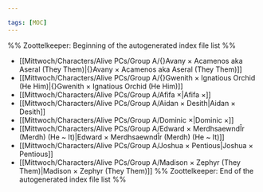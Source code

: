 ```yaml
---

tags: [MOC]
---
```

%% Zoottelkeeper: Beginning of the autogenerated index file list  %%
-  [[Mittwoch/Characters/Alive PCs/Group A/{}Avany × Acamenos aka Aseral (They Them)|{}Avany × Acamenos aka Aseral (They Them)]]
-  [[Mittwoch/Characters/Alive PCs/Group A/{}Gwenith × Ignatious Orchid (He Him)|{}Gwenith × Ignatious Orchid (He Him)]]
-  [[Mittwoch/Characters/Alive PCs/Group A/Afifa ×|Afifa ×]]
-  [[Mittwoch/Characters/Alive PCs/Group A/Aidan × Desith|Aidan × Desith]]
-  [[Mittwoch/Characters/Alive PCs/Group A/Dominic ×|Dominic ×]]
-  [[Mittwoch/Characters/Alive PCs/Group A/Edward × MerdhsaewndÎr (Merdh) (He ~ It)|Edward × MerdhsaewndÎr (Merdh) (He ~ It)]]
-  [[Mittwoch/Characters/Alive PCs/Group A/Joshua × Pentious|Joshua × Pentious]]
-  [[Mittwoch/Characters/Alive PCs/Group A/Madison × Zephyr (They Them)|Madison × Zephyr (They Them)]]
%% Zoottelkeeper: End of the autogenerated index file list  %%
